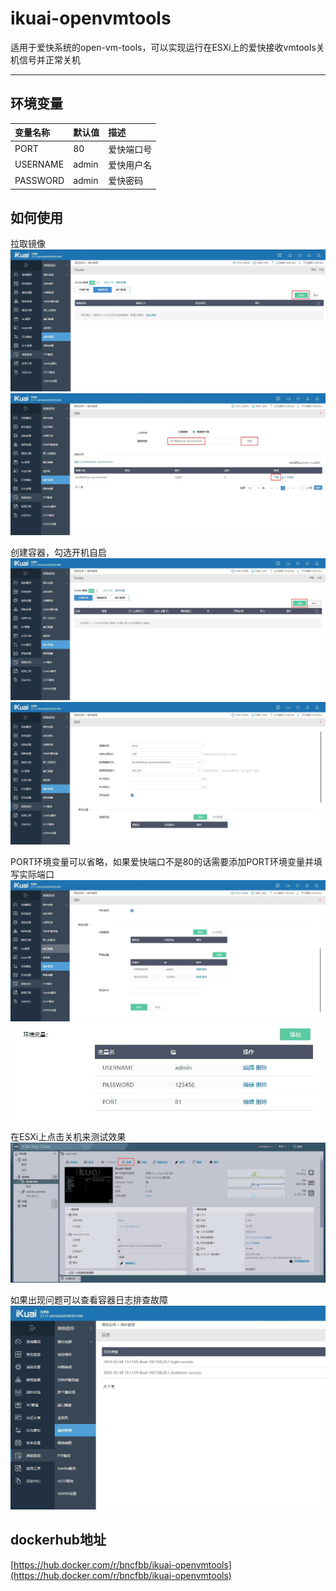 # ikuai-openvmtools

适用于爱快系统的open-vm-tools，可以实现运行在ESXi上的爱快接收vmtools关机信号并正常关机

---

## 环境变量

| 变量名称    | 默认值    | 描述
| :-------- | :-----   | :-----
| PORT | 80|爱快端口号|
| USERNAME | admin | 爱快用户名
| PASSWORD | admin | 爱快密码

## 如何使用

拉取镜像
![Image text](https://github.com/bncfbb/ikuai-openvmtools/blob/master/img/1.jpg)
![Image text](https://github.com/bncfbb/ikuai-openvmtools/blob/master/img/2.jpg)

创建容器，勾选开机自启
![Image text](https://github.com/bncfbb/ikuai-openvmtools/blob/master/img/3.jpg)
![Image text](https://github.com/bncfbb/ikuai-openvmtools/blob/master/img/4.jpg)

PORT环境变量可以省略，如果爱快端口不是80的话需要添加PORT环境变量并填写实际端口
![Image text](https://github.com/bncfbb/ikuai-openvmtools/blob/master/img/5.jpg)
![Image text](https://github.com/bncfbb/ikuai-openvmtools/blob/master/img/6.jpg)

在ESXi上点击关机来测试效果
![Image text](https://github.com/bncfbb/ikuai-openvmtools/blob/master/img/7.jpg)

如果出现问题可以查看容器日志排查故障
![Image text](https://github.com/bncfbb/ikuai-openvmtools/blob/master/img/8.jpg)

## dockerhub地址
[https://hub.docker.com/r/bncfbb/ikuai-openvmtools](https://hub.docker.com/r/bncfbb/ikuai-openvmtools)
